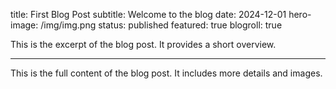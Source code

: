 title: First Blog Post
subtitle: Welcome to the blog
date: 2024-12-01
hero-image: /img/img.png
status: published
featured: true
blogroll: true

This is the excerpt of the blog post. It provides a short overview.

---

This is the full content of the blog post. It includes more details and images.